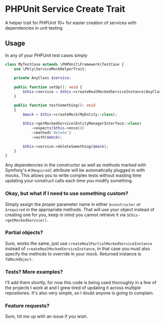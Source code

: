 # PHPUnit Service Create Trait
A helper trait for PHPUnit 10+ for easier creation of services with dependencies in unit testing

## Usage

In any of your PHPUnit test cases simply 

```php
class MyTestCase extends \PHPUnit\Framework\TestCase {
    use \Pkly\ServiceMockHelperTrait;
    
    private AnyClass $service;
    
    public function setUp(): void {
        $this->service = $this->createRealMockedServiceInstance(AnyClass::class);
    }

    public function testSomething(): void
    {
        $mock = $this->createMock(MyEntity::class);
    
        $this->getMockedService(EntityManagerInterface::class)
            ->expects($this->once())
            ->method('delete')
            ->with($mock);
            
        $this->service->deleteSomething($mock);
    }
}
```

Any dependencies in the constructor as well as methods marked with Symfony's `#[Required]` attribute will be automatically plugged in with mocks.
This allows you to write complex tests without wasting time updating your construct calls each time you modify something.

### Okay, but what if I need to use something custom?

Simply assign the proper parameter name in either `$constructor` or `$required` in the appropriate methods.
That will use your object instead of creating one for you, keep in mind you cannot retrieve it via `$this->getMockedService()`.

### Partial objects?

Sure, works the same, just use `createRealPartialMockedServiceInstance` instead of `createRealMockedServiceInstance`, in that case you must
also specify the methods to override in your mock. Returned instance is `T&MockObject`.

### Tests? More examples?

I'll add them shortly, for now this code is being used thoroughly in a few of the projects I work at and I grew tired of updating it
across multiple repositories. It's also very simple, so I doubt anyone is going to complain.

### Feature requests?

Sure, hit me up with an issue if you wish.
